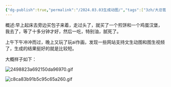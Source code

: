 ```yaml
---
{"dg-publish":true,"permalink":"/2024.03.03生成动图/","tags":["3zh/大总管/日志/日记"],"noteIcon":""}
---
```



概述:早上起床去旁边买包子来着，走过头了，就买了一个煎饼和一个鸡蛋汉堡，我去了，等了十多分钟才好，然后一吃，特别油，腻死了。

上午下午冲冲而过，晚上又玩了玩ai作画，发现一些网站支持文生动图和图生视频了，生成的结果挺好的就是比较短。

大概样子如下：

![2498823a692150da96970.gif](https://79cdf57a.tcakil.pages.dev/file/2498823a692150da96970.gif)

![c8ca83b91b5c95c65a260.gif](https://79cdf57a.tcakil.pages.dev/file/c8ca83b91b5c95c65a260.gif)
